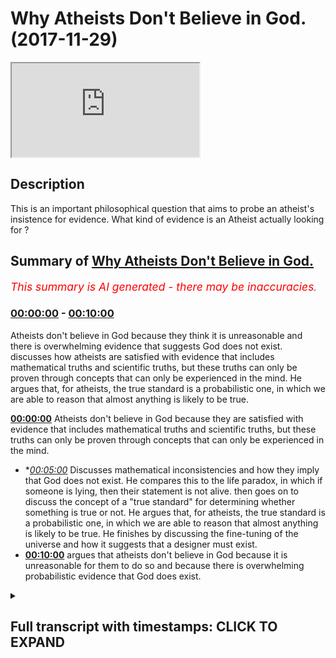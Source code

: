 # Why Atheists Don't Believe in God. (2017-11-29)

<iframe loading='lazy' src='https://www.youtube.com/embed/Tx2ZiRQ1luM'></iframe>

## Description

This is an important philosophical question that aims to probe an atheist's insistence for evidence. What kind of evidence is an Atheist actually looking for ?

## Summary of [Why Atheists Don't Believe in God.](https://www.youtube.com/watch?v=Tx2ZiRQ1luM)


*<span style="color:red; font-size:125%">This summary is AI generated - there may be inaccuracies</span>. [](/)*

### [00:00:00](https://www.youtube.com/watch?v=Tx2ZiRQ1luM&t=0) - [00:10:00](https://www.youtube.com/watch?v=Tx2ZiRQ1luM&t=600)

Atheists don't believe in God because they think it is unreasonable and there is overwhelming evidence that suggests God does not exist. discusses how atheists are satisfied with evidence that includes mathematical truths and scientific truths, but these truths can only be proven through concepts that can only be experienced in the mind. He argues that, for atheists, the true standard is a probabilistic one, in which we are able to reason that almost anything is likely to be true.

**[00:00:00](https://www.youtube.com/watch?v=Tx2ZiRQ1luM&t=0)** Atheists don't believe in God because they are satisfied with evidence that includes mathematical truths and scientific truths, but these truths can only be proven through concepts that can only be experienced in the mind.
* **[00:05:00](https://www.youtube.com/watch?v=Tx2ZiRQ1luM&t=300)* Discusses mathematical inconsistencies and how they imply that God does not exist. He compares this to the life paradox, in which if someone is lying, then their statement is not alive. then goes on to discuss the concept of a "true standard" for determining whether something is true or not. He argues that, for atheists, the true standard is a probabilistic one, in which we are able to reason that almost anything is likely to be true. He finishes by discussing the fine-tuning of the universe and how it suggests that a designer must exist.
* **[00:10:00](https://www.youtube.com/watch?v=Tx2ZiRQ1luM&t=600)** argues that atheists don't believe in God because it is unreasonable for them to do so and because there is overwhelming probabilistic evidence that God does exist.

<details><summary><h2>Full transcript with timestamps: CLICK TO EXPAND</h2></summary>

[0:00:24](https://youtu.be/Tx2ZiRQ1luM?t=24) [Music]  
[0:00:38](https://youtu.be/Tx2ZiRQ1luM?t=38) before that even I'm trying to put  
[0:00:42](https://youtu.be/Tx2ZiRQ1luM?t=42) myself in the shoes of the Atheist robot  
[0:00:43](https://youtu.be/Tx2ZiRQ1luM?t=43) yeah I will go through some exercises  
[0:00:46](https://youtu.be/Tx2ZiRQ1luM?t=46) some mental exercises the first thing  
[0:00:52](https://youtu.be/Tx2ZiRQ1luM?t=52) that's thought to be asked is when  
[0:00:55](https://youtu.be/Tx2ZiRQ1luM?t=55) you're asking a student related say your  
[0:00:57](https://youtu.be/Tx2ZiRQ1luM?t=57) nature the question is what is your true  
[0:01:00](https://youtu.be/Tx2ZiRQ1luM?t=60) standards I mean that's an important  
[0:01:03](https://youtu.be/Tx2ZiRQ1luM?t=63) thing to establish the atheist is an  
[0:01:06](https://youtu.be/Tx2ZiRQ1luM?t=66) atheist because she's not satisfied for  
[0:01:08](https://youtu.be/Tx2ZiRQ1luM?t=68) the most part with the evidences of  
[0:01:11](https://youtu.be/Tx2ZiRQ1luM?t=71) theism so he becomes an atheist and for  
[0:01:14](https://youtu.be/Tx2ZiRQ1luM?t=74) the most part most atheists are negative  
[0:01:17](https://youtu.be/Tx2ZiRQ1luM?t=77) eighties so there are atheists because  
[0:01:19](https://youtu.be/Tx2ZiRQ1luM?t=79) of a lack of belief of something not  
[0:01:22](https://youtu.be/Tx2ZiRQ1luM?t=82) because they have a positive argument  
[0:01:24](https://youtu.be/Tx2ZiRQ1luM?t=84) again against the existence of God so  
[0:01:27](https://youtu.be/Tx2ZiRQ1luM?t=87) for the most part you can say that most  
[0:01:28](https://youtu.be/Tx2ZiRQ1luM?t=88) atheists are negative eight years at  
[0:01:31](https://youtu.be/Tx2ZiRQ1luM?t=91) some thought were agnostic so then they  
[0:01:34](https://youtu.be/Tx2ZiRQ1luM?t=94) wouldn't necessarily say 100% there's  
[0:01:36](https://youtu.be/Tx2ZiRQ1luM?t=96) nothing you know  
[0:01:38](https://youtu.be/Tx2ZiRQ1luM?t=98) they just say that we're not satisfied  
[0:01:40](https://youtu.be/Tx2ZiRQ1luM?t=100) completely with the evidences so the  
[0:01:44](https://youtu.be/Tx2ZiRQ1luM?t=104) first thing has to be asked is what kind  
[0:01:46](https://youtu.be/Tx2ZiRQ1luM?t=106) of evidence is would you be satisfied  
[0:01:48](https://youtu.be/Tx2ZiRQ1luM?t=108) with and just thinking mentally I came  
[0:01:53](https://youtu.be/Tx2ZiRQ1luM?t=113) with three possible things  
[0:01:56](https://youtu.be/Tx2ZiRQ1luM?t=116) which atheists could not deny right  
[0:01:59](https://youtu.be/Tx2ZiRQ1luM?t=119) number one is incorrigibility which  
[0:02:04](https://youtu.be/Tx2ZiRQ1luM?t=124) means something which is not changing  
[0:02:05](https://youtu.be/Tx2ZiRQ1luM?t=125) yeah so if something is not changing it  
[0:02:08](https://youtu.be/Tx2ZiRQ1luM?t=128) becomes a good evidence  
[0:02:10](https://youtu.be/Tx2ZiRQ1luM?t=130) number two is eternality which is click  
[0:02:13](https://youtu.be/Tx2ZiRQ1luM?t=133) link to incorrigibility and number three  
[0:02:17](https://youtu.be/Tx2ZiRQ1luM?t=137) you could say ain't necessarily true so  
[0:02:21](https://youtu.be/Tx2ZiRQ1luM?t=141) for example it's contingently true dat  
[0:02:23](https://youtu.be/Tx2ZiRQ1luM?t=143) ammonia gray jumpier but it's not  
[0:02:26](https://youtu.be/Tx2ZiRQ1luM?t=146) necessarily true that I'm wearing a  
[0:02:27](https://youtu.be/Tx2ZiRQ1luM?t=147) chopped-up we're trying not use too much  
[0:02:31](https://youtu.be/Tx2ZiRQ1luM?t=151) for the softball jargon but with those  
[0:02:33](https://youtu.be/Tx2ZiRQ1luM?t=153) three kinds of evidences and ACS will be  
[0:02:36](https://youtu.be/Tx2ZiRQ1luM?t=156) completely satisfied now and ACS might  
[0:02:39](https://youtu.be/Tx2ZiRQ1luM?t=159) say that these kinds of things are  
[0:02:42](https://youtu.be/Tx2ZiRQ1luM?t=162) satisfied in both maths and science that  
[0:02:47](https://youtu.be/Tx2ZiRQ1luM?t=167) mathematics is is incorrigible  
[0:02:51](https://youtu.be/Tx2ZiRQ1luM?t=171) number two days eternal number three  
[0:02:53](https://youtu.be/Tx2ZiRQ1luM?t=173) that is necessarily true and the Atheist  
[0:02:58](https://youtu.be/Tx2ZiRQ1luM?t=178) might say that sight science is quite  
[0:03:01](https://youtu.be/Tx2ZiRQ1luM?t=181) similar in that regard that's why  
[0:03:02](https://youtu.be/Tx2ZiRQ1luM?t=182) they're true standard it would be a  
[0:03:04](https://youtu.be/Tx2ZiRQ1luM?t=184) mathematical truth standard or it could  
[0:03:07](https://youtu.be/Tx2ZiRQ1luM?t=187) be a scientific studio true standard  
[0:03:09](https://youtu.be/Tx2ZiRQ1luM?t=189) they would consider these things to be  
[0:03:10](https://youtu.be/Tx2ZiRQ1luM?t=190) truth for the most part obviously I'm  
[0:03:13](https://youtu.be/Tx2ZiRQ1luM?t=193) not generalizing away theists I'll post  
[0:03:14](https://youtu.be/Tx2ZiRQ1luM?t=194) modernist out there which don't believe  
[0:03:16](https://youtu.be/Tx2ZiRQ1luM?t=196) in this they criticize both mathematics  
[0:03:18](https://youtu.be/Tx2ZiRQ1luM?t=198) and science massively but generally  
[0:03:22](https://youtu.be/Tx2ZiRQ1luM?t=202) speaking I mean from my experience it's  
[0:03:24](https://youtu.be/Tx2ZiRQ1luM?t=204) been the case that atheists are  
[0:03:25](https://youtu.be/Tx2ZiRQ1luM?t=205) satisfied with these kinds of true  
[0:03:27](https://youtu.be/Tx2ZiRQ1luM?t=207) standards now the question is this the  
[0:03:29](https://youtu.be/Tx2ZiRQ1luM?t=209) question is is mathematics as an example  
[0:03:33](https://youtu.be/Tx2ZiRQ1luM?t=213) here actually those three things that we  
[0:03:36](https://youtu.be/Tx2ZiRQ1luM?t=216) just mentioned now this is something  
[0:03:37](https://youtu.be/Tx2ZiRQ1luM?t=217) which has plagued the minds of  
[0:03:38](https://youtu.be/Tx2ZiRQ1luM?t=218) philosophers ever since the time of  
[0:03:40](https://youtu.be/Tx2ZiRQ1luM?t=220) Plato Plato himself didn't know how to  
[0:03:43](https://youtu.be/Tx2ZiRQ1luM?t=223) reason with numbers basic arithmetic he  
[0:03:47](https://youtu.be/Tx2ZiRQ1luM?t=227) didn't know because if you think about  
[0:03:48](https://youtu.be/Tx2ZiRQ1luM?t=228) it numbers in and of themselves don't  
[0:03:51](https://youtu.be/Tx2ZiRQ1luM?t=231) exist  
[0:03:52](https://youtu.be/Tx2ZiRQ1luM?t=232) you can't touch a number you can't feel  
[0:03:55](https://youtu.be/Tx2ZiRQ1luM?t=235) a number because smellin about numbers  
[0:03:57](https://youtu.be/Tx2ZiRQ1luM?t=237) is actually a conceptual abstract  
[0:04:00](https://youtu.be/Tx2ZiRQ1luM?t=240) reality  
[0:04:02](https://youtu.be/Tx2ZiRQ1luM?t=242) but in logic you have to have a truth in  
[0:04:06](https://youtu.be/Tx2ZiRQ1luM?t=246) order for our truth to be true it has to  
[0:04:08](https://youtu.be/Tx2ZiRQ1luM?t=248) have a physical reality objective truth  
[0:04:12](https://youtu.be/Tx2ZiRQ1luM?t=252) is that which is usually an object so  
[0:04:16](https://youtu.be/Tx2ZiRQ1luM?t=256) this poses a problem for Plato so he  
[0:04:18](https://youtu.be/Tx2ZiRQ1luM?t=258) says for example that mathematics is  
[0:04:22](https://youtu.be/Tx2ZiRQ1luM?t=262) something he has in the forms the world  
[0:04:27](https://youtu.be/Tx2ZiRQ1luM?t=267) of forms so is something he struggled  
[0:04:30](https://youtu.be/Tx2ZiRQ1luM?t=270) with Immanuel Kant came to 1790  
[0:04:32](https://youtu.be/Tx2ZiRQ1luM?t=272) something similar said that mathematics  
[0:04:34](https://youtu.be/Tx2ZiRQ1luM?t=274) is not something we take from the world  
[0:04:37](https://youtu.be/Tx2ZiRQ1luM?t=277) but it's something we put onto the world  
[0:04:40](https://youtu.be/Tx2ZiRQ1luM?t=280) now you'll find that even after this  
[0:04:43](https://youtu.be/Tx2ZiRQ1luM?t=283) point mathematics itself had a shaking  
[0:04:47](https://youtu.be/Tx2ZiRQ1luM?t=287) up the cat was put with the pigeon so to  
[0:04:50](https://youtu.be/Tx2ZiRQ1luM?t=290) speak one cut one cuts Judith came out  
[0:04:54](https://youtu.be/Tx2ZiRQ1luM?t=294) with his two incompleteness theorem  
[0:04:56](https://youtu.be/Tx2ZiRQ1luM?t=296) theorems and basically these two  
[0:04:57](https://youtu.be/Tx2ZiRQ1luM?t=297) incompleteness theorems exposed the  
[0:05:00](https://youtu.be/Tx2ZiRQ1luM?t=300) inconsistencies in maths it exposes  
[0:05:04](https://youtu.be/Tx2ZiRQ1luM?t=304) these inconsistencies because a flip  
[0:05:08](https://youtu.be/Tx2ZiRQ1luM?t=308) into the serums yeah the first theorem  
[0:05:11](https://youtu.be/Tx2ZiRQ1luM?t=311) for example was similar to the life  
[0:05:14](https://youtu.be/Tx2ZiRQ1luM?t=314) paradox if someone if I come forward or  
[0:05:17](https://youtu.be/Tx2ZiRQ1luM?t=317) someone else who's a liar says I'm lying  
[0:05:20](https://youtu.be/Tx2ZiRQ1luM?t=320) right there's no way to prove or  
[0:05:22](https://youtu.be/Tx2ZiRQ1luM?t=322) disprove this statement because the liar  
[0:05:23](https://youtu.be/Tx2ZiRQ1luM?t=323) if he's lying he's telling the truth  
[0:05:25](https://youtu.be/Tx2ZiRQ1luM?t=325) which means it's not alive and if he's  
[0:05:27](https://youtu.be/Tx2ZiRQ1luM?t=327) telling the truth  
[0:05:28](https://youtu.be/Tx2ZiRQ1luM?t=328) then that contradicts the fact that he's  
[0:05:30](https://youtu.be/Tx2ZiRQ1luM?t=330) saying that his line now something  
[0:05:32](https://youtu.be/Tx2ZiRQ1luM?t=332) similar was put in a mathematic format  
[0:05:34](https://youtu.be/Tx2ZiRQ1luM?t=334) and from that perspective this is called  
[0:05:37](https://youtu.be/Tx2ZiRQ1luM?t=337) incompleteness theorem mathematics was  
[0:05:39](https://youtu.be/Tx2ZiRQ1luM?t=339) seen to be inconsistent and inconsistent  
[0:05:43](https://youtu.be/Tx2ZiRQ1luM?t=343) model and by the way math the philosophy  
[0:05:46](https://youtu.be/Tx2ZiRQ1luM?t=346) of maths or meta mathematic narratives  
[0:05:48](https://youtu.be/Tx2ZiRQ1luM?t=348) or for a philosophy of maths  
[0:05:51](https://youtu.be/Tx2ZiRQ1luM?t=351) this is a big thing and still unresolved  
[0:05:53](https://youtu.be/Tx2ZiRQ1luM?t=353) to this day it's unresolved yet people  
[0:05:56](https://youtu.be/Tx2ZiRQ1luM?t=356) still do mess yet people still do maths  
[0:06:03](https://youtu.be/Tx2ZiRQ1luM?t=363) maths have axioms which cannot be proven  
[0:06:06](https://youtu.be/Tx2ZiRQ1luM?t=366) they're only self-evident  
[0:06:09](https://youtu.be/Tx2ZiRQ1luM?t=369) they're self-evident axioms which means  
[0:06:12](https://youtu.be/Tx2ZiRQ1luM?t=372) to believe in such axioms you have to  
[0:06:14](https://youtu.be/Tx2ZiRQ1luM?t=374) have faith because there's no evidence  
[0:06:17](https://youtu.be/Tx2ZiRQ1luM?t=377) of those axioms there's no evidence  
[0:06:19](https://youtu.be/Tx2ZiRQ1luM?t=379) these things these axioms in terms are  
[0:06:23](https://youtu.be/Tx2ZiRQ1luM?t=383) based on assumptions not concrete  
[0:06:28](https://youtu.be/Tx2ZiRQ1luM?t=388) evidence science is much more flimsy  
[0:06:31](https://youtu.be/Tx2ZiRQ1luM?t=391) than mass and so much has has changed  
[0:06:33](https://youtu.be/Tx2ZiRQ1luM?t=393) much more and it's ever changing and  
[0:06:36](https://youtu.be/Tx2ZiRQ1luM?t=396) this is something which is documented  
[0:06:39](https://youtu.be/Tx2ZiRQ1luM?t=399) well by Thomas Kuhn in his book  
[0:06:41](https://youtu.be/Tx2ZiRQ1luM?t=401) structures of scientific revolution but  
[0:06:43](https://youtu.be/Tx2ZiRQ1luM?t=403) not only the science change in  
[0:06:45](https://youtu.be/Tx2ZiRQ1luM?t=405) scientific facts change but the whole  
[0:06:47](https://youtu.be/Tx2ZiRQ1luM?t=407) framework within which science operates  
[0:06:51](https://youtu.be/Tx2ZiRQ1luM?t=411) and now why am I telling you this  
[0:06:54](https://youtu.be/Tx2ZiRQ1luM?t=414) because you have to understand that one  
[0:06:58](https://youtu.be/Tx2ZiRQ1luM?t=418) da is the skeptical with the eminences  
[0:07:03](https://youtu.be/Tx2ZiRQ1luM?t=423) then you have to ask yourself what kind  
[0:07:06](https://youtu.be/Tx2ZiRQ1luM?t=426) of evidences are you're not going to be  
[0:07:08](https://youtu.be/Tx2ZiRQ1luM?t=428) skeptical but those truths stand aside  
[0:07:11](https://youtu.be/Tx2ZiRQ1luM?t=431) for mentioned at the beginning of this  
[0:07:12](https://youtu.be/Tx2ZiRQ1luM?t=432) talk if they're applied to almost any  
[0:07:15](https://youtu.be/Tx2ZiRQ1luM?t=435) discipline you would not have faith in  
[0:07:18](https://youtu.be/Tx2ZiRQ1luM?t=438) anything you would not believe in  
[0:07:20](https://youtu.be/Tx2ZiRQ1luM?t=440) anything you couldn't do anything you  
[0:07:22](https://youtu.be/Tx2ZiRQ1luM?t=442) couldn't prove anything therefore the  
[0:07:26](https://youtu.be/Tx2ZiRQ1luM?t=446) true standard wouldn't work for the  
[0:07:29](https://youtu.be/Tx2ZiRQ1luM?t=449) Atheist that particular true standard  
[0:07:31](https://youtu.be/Tx2ZiRQ1luM?t=451) couldn't and wouldn't work rather if  
[0:07:34](https://youtu.be/Tx2ZiRQ1luM?t=454) we're honest with ourselves atheistic  
[0:07:38](https://youtu.be/Tx2ZiRQ1luM?t=458) true standard is a true standard which  
[0:07:40](https://youtu.be/Tx2ZiRQ1luM?t=460) is probabilistic is it true standard  
[0:07:45](https://youtu.be/Tx2ZiRQ1luM?t=465) which is probabilistic we as human  
[0:07:48](https://youtu.be/Tx2ZiRQ1luM?t=468) beings welcome to ability reasoning  
[0:07:49](https://youtu.be/Tx2ZiRQ1luM?t=469) almost every single day if something is  
[0:07:52](https://youtu.be/Tx2ZiRQ1luM?t=472) 99 percent assured we're happy if  
[0:07:55](https://youtu.be/Tx2ZiRQ1luM?t=475) something is 99 percent sure we can say  
[0:07:57](https://youtu.be/Tx2ZiRQ1luM?t=477) we're certain of it almost what we can  
[0:08:00](https://youtu.be/Tx2ZiRQ1luM?t=480) definitely say we're certain of it and  
[0:08:02](https://youtu.be/Tx2ZiRQ1luM?t=482) if it all piles up in front of us as a  
[0:08:04](https://youtu.be/Tx2ZiRQ1luM?t=484) big heap of evidence then this assures  
[0:08:06](https://youtu.be/Tx2ZiRQ1luM?t=486) us this is where the arguments put  
[0:08:12](https://youtu.be/Tx2ZiRQ1luM?t=492) forward by the atheist or the lack of  
[0:08:15](https://youtu.be/Tx2ZiRQ1luM?t=495) belief  
[0:08:16](https://youtu.be/Tx2ZiRQ1luM?t=496) that the atheist has I would say is  
[0:08:18](https://youtu.be/Tx2ZiRQ1luM?t=498) unsubstantiated because if you use a  
[0:08:22](https://youtu.be/Tx2ZiRQ1luM?t=502) probabilistic reasoning okay there is no  
[0:08:26](https://youtu.be/Tx2ZiRQ1luM?t=506) doubt in almost anyone's mind that you  
[0:08:30](https://youtu.be/Tx2ZiRQ1luM?t=510) will come to very many conclusions about  
[0:08:32](https://youtu.be/Tx2ZiRQ1luM?t=512) this universe the fact that is  
[0:08:34](https://youtu.be/Tx2ZiRQ1luM?t=514) fine-tuned and when I say it's finely  
[0:08:35](https://youtu.be/Tx2ZiRQ1luM?t=515) tuned I'm not saying that it's  
[0:08:38](https://youtu.be/Tx2ZiRQ1luM?t=518) aesthetically pleasing I'm not saying  
[0:08:41](https://youtu.be/Tx2ZiRQ1luM?t=521) that that's not what fine-tuning means  
[0:08:43](https://youtu.be/Tx2ZiRQ1luM?t=523) fine-tuning means is fine-tuned to allow  
[0:08:47](https://youtu.be/Tx2ZiRQ1luM?t=527) any kind of life to exist within it  
[0:08:50](https://youtu.be/Tx2ZiRQ1luM?t=530) this is fine-tuning atheist and  
[0:08:53](https://youtu.be/Tx2ZiRQ1luM?t=533) non-obviousness muslims christians jews  
[0:08:56](https://youtu.be/Tx2ZiRQ1luM?t=536) anyone who's done science agrees with  
[0:08:59](https://youtu.be/Tx2ZiRQ1luM?t=539) this i'm not saying there isn't any  
[0:09:02](https://youtu.be/Tx2ZiRQ1luM?t=542) rogue opinion why i am saying this is  
[0:09:05](https://youtu.be/Tx2ZiRQ1luM?t=545) the normal approach to the cosmological  
[0:09:09](https://youtu.be/Tx2ZiRQ1luM?t=549) environment around us Martin Rees Robert  
[0:09:12](https://youtu.be/Tx2ZiRQ1luM?t=552) Ford just six numbers and he said that  
[0:09:15](https://youtu.be/Tx2ZiRQ1luM?t=555) any of those six numbers had they been  
[0:09:17](https://youtu.be/Tx2ZiRQ1luM?t=557) different the universe would not be as  
[0:09:19](https://youtu.be/Tx2ZiRQ1luM?t=559) it is and it will not allow human life  
[0:09:21](https://youtu.be/Tx2ZiRQ1luM?t=561) to exist even Stephen Hawkins in a brief  
[0:09:25](https://youtu.be/Tx2ZiRQ1luM?t=565) history of time an atheist and Arden  
[0:09:28](https://youtu.be/Tx2ZiRQ1luM?t=568) atheist he admits to the fine-tuning the  
[0:09:31](https://youtu.be/Tx2ZiRQ1luM?t=571) fine-tuning is something which is  
[0:09:32](https://youtu.be/Tx2ZiRQ1luM?t=572) probabilistically indicating a design if  
[0:09:36](https://youtu.be/Tx2ZiRQ1luM?t=576) that is the case and the question is who  
[0:09:40](https://youtu.be/Tx2ZiRQ1luM?t=580) or what designed this universe and from  
[0:09:46](https://youtu.be/Tx2ZiRQ1luM?t=586) this perspective is quite a  
[0:09:48](https://youtu.be/Tx2ZiRQ1luM?t=588) straightforward answer the one would a  
[0:09:54](https://youtu.be/Tx2ZiRQ1luM?t=594) thing that has designed this universe is  
[0:09:56](https://youtu.be/Tx2ZiRQ1luM?t=596) that one would not think that was able  
[0:10:00](https://youtu.be/Tx2ZiRQ1luM?t=600) to do so and who them what who or what  
[0:10:05](https://youtu.be/Tx2ZiRQ1luM?t=605) could be able to do so so we employ  
[0:10:09](https://youtu.be/Tx2ZiRQ1luM?t=609) basic reason and we realize that it must  
[0:10:13](https://youtu.be/Tx2ZiRQ1luM?t=613) have been something or someone with  
[0:10:16](https://youtu.be/Tx2ZiRQ1luM?t=616) certain characteristics must have had  
[0:10:19](https://youtu.be/Tx2ZiRQ1luM?t=619) knowledge  
[0:10:20](https://youtu.be/Tx2ZiRQ1luM?t=620) it must have had power it must have had  
[0:10:24](https://youtu.be/Tx2ZiRQ1luM?t=624) the ability to change the situation it  
[0:10:28](https://youtu.be/Tx2ZiRQ1luM?t=628) must be one had it not been one there  
[0:10:31](https://youtu.be/Tx2ZiRQ1luM?t=631) would have been a conflict of interest  
[0:10:33](https://youtu.be/Tx2ZiRQ1luM?t=633) between the many parties that there  
[0:10:35](https://youtu.be/Tx2ZiRQ1luM?t=635) would be this is good the evidence of  
[0:10:41](https://youtu.be/Tx2ZiRQ1luM?t=641) God is not just evidence  
[0:10:42](https://youtu.be/Tx2ZiRQ1luM?t=642) it's overwhelming probabilistic evidence  
[0:10:46](https://youtu.be/Tx2ZiRQ1luM?t=646) we don't have faith in that which is  
[0:10:48](https://youtu.be/Tx2ZiRQ1luM?t=648) unreasonable we have faith in that which  
[0:10:52](https://youtu.be/Tx2ZiRQ1luM?t=652) is clear and what I personally believe  
[0:10:56](https://youtu.be/Tx2ZiRQ1luM?t=656) is that the Atheist has to in order to  
[0:10:59](https://youtu.be/Tx2ZiRQ1luM?t=659) avoid this born in his or her sight they  
[0:11:02](https://youtu.be/Tx2ZiRQ1luM?t=662) must employ a double standard approach  
[0:11:04](https://youtu.be/Tx2ZiRQ1luM?t=664) they have to the way they live their  
[0:11:07](https://youtu.be/Tx2ZiRQ1luM?t=667) lives is different to the way they want  
[0:11:09](https://youtu.be/Tx2ZiRQ1luM?t=669) to conceptualize the theological and  
[0:11:10](https://youtu.be/Tx2ZiRQ1luM?t=670) philosophical reality of God that must  
[0:11:13](https://youtu.be/Tx2ZiRQ1luM?t=673) happen other than that  
[0:11:16](https://youtu.be/Tx2ZiRQ1luM?t=676) the atheist must think the atheist must  
[0:11:20](https://youtu.be/Tx2ZiRQ1luM?t=680) dare to think  
</details>